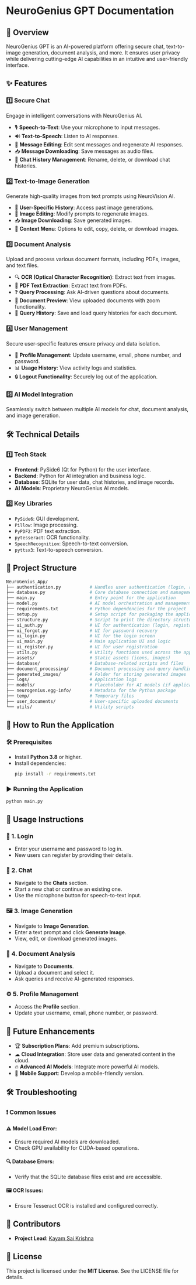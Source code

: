 # NeuroGenius GPT Documentation

## 🚀 Overview
NeuroGenius GPT is an AI-powered platform offering secure chat, text-to-image generation, document analysis, and more. It ensures user privacy while delivering cutting-edge AI capabilities in an intuitive and user-friendly interface.

## ✨ Features

### 1️⃣ Secure Chat
Engage in intelligent conversations with NeuroGenius AI.
- 🎙 **Speech-to-Text**: Use your microphone to input messages.
- 🔊 **Text-to-Speech**: Listen to AI responses.
- 📝 **Message Editing**: Edit sent messages and regenerate AI responses.
- 📥 **Message Downloading**: Save messages as audio files.
- 📁 **Chat History Management**: Rename, delete, or download chat histories.

### 2️⃣ Text-to-Image Generation
Generate high-quality images from text prompts using NeuroVision AI.
- 📂 **User-Specific History**: Access past image generations.
- 🎨 **Image Editing**: Modify prompts to regenerate images.
- 📥 **Image Downloading**: Save generated images.
- 📌 **Context Menu**: Options to edit, copy, delete, or download images.

### 3️⃣ Document Analysis
Upload and process various document formats, including PDFs, images, and text files.
- 🔍 **OCR (Optical Character Recognition)**: Extract text from images.
- 📑 **PDF Text Extraction**: Extract text from PDFs.
- ❓ **Query Processing**: Ask AI-driven questions about documents.
- 👀 **Document Preview**: View uploaded documents with zoom functionality.
- 📜 **Query History**: Save and load query histories for each document.

### 4️⃣ User Management
Secure user-specific features ensure privacy and data isolation.
- 👤 **Profile Management**: Update username, email, phone number, and password.
- 📊 **Usage History**: View activity logs and statistics.
- 🔒 **Logout Functionality**: Securely log out of the application.

### 5️⃣ AI Model Integration
Seamlessly switch between multiple AI models for chat, document analysis, and image generation.

## 🛠 Technical Details

### 1️⃣ Tech Stack
- **Frontend**: PySide6 (Qt for Python) for the user interface.
- **Backend**: Python for AI integration and business logic.
- **Database**: SQLite for user data, chat histories, and image records.
- **AI Models**: Proprietary NeuroGenius AI models.

### 2️⃣ Key Libraries
- `PySide6`: GUI development.
- `Pillow`: Image processing.
- `PyPDF2`: PDF text extraction.
- `pytesseract`: OCR functionality.
- `SpeechRecognition`: Speech-to-text conversion.
- `pyttsx3`: Text-to-speech conversion.

## 📂 Project Structure
```bash
NeuroGenius_App/
├── authentication.py           # Handles user authentication (login, registration, password reset)
├── database.py                 # Core database connection and management logic
├── main.py                     # Entry point for the application
├── model.py                    # AI model orchestration and management
├── requirements.txt            # Python dependencies for the project
├── setup.py                    # Setup script for packaging the application
├── structure.py                # Script to print the directory structure
├── ui_auth.py                  # UI for authentication (login, registration)
├── ui_forgot.py                # UI for password recovery
├── ui_login.py                 # UI for the login screen
├── ui_main.py                  # Main application UI and logic
├── ui_register.py              # UI for user registration
├── utils.py                    # Utility functions used across the application
├── assets/                     # Static assets (icons, images)
├── database/                   # Database-related scripts and files
├── document_processing/        # Document processing and query handling
├── generated_images/           # Folder for storing generated images
├── logs/                       # Application logs
├── models/                     # Placeholder for AI models (if applicable)
├── neurogenius.egg-info/       # Metadata for the Python package
├── temp/                       # Temporary files
├── user_documents/             # User-specific uploaded documents
└── utils/                      # Utility scripts
```

## 🎯 How to Run the Application

### 🛠 Prerequisites
- Install **Python 3.8** or higher.
- Install dependencies:
  ```bash
  pip install -r requirements.txt
  ```

### ▶️ Running the Application
```bash
python main.py
```

## 📌 Usage Instructions

### 🔐 1. Login
- Enter your username and password to log in.
- New users can register by providing their details.

### 💬 2. Chat
- Navigate to the **Chats** section.
- Start a new chat or continue an existing one.
- Use the microphone button for speech-to-text input.

### 🖼 3. Image Generation
- Navigate to **Image Generation**.
- Enter a text prompt and click **Generate Image**.
- View, edit, or download generated images.

### 📄 4. Document Analysis
- Navigate to **Documents**.
- Upload a document and select it.
- Ask queries and receive AI-generated responses.

### ⚙️ 5. Profile Management
- Access the **Profile** section.
- Update your username, email, phone number, or password.
 
## 🚀 Future Enhancements
- 🏆 **Subscription Plans**: Add premium subscriptions.
- ☁ **Cloud Integration**: Store user data and generated content in the cloud.
- 🔥 **Advanced AI Models**: Integrate more powerful AI models.
- 📱 **Mobile Support**: Develop a mobile-friendly version.

## 🛠 Troubleshooting

### ❗ Common Issues

#### ⚠ Model Load Error:
- Ensure required AI models are downloaded.
- Check GPU availability for CUDA-based operations.

#### 🔍 Database Errors:
- Verify that the SQLite database files exist and are accessible.

#### 🖼 OCR Issues:
- Ensure Tesseract OCR is installed and configured correctly.

## 👥 Contributors
- **Project Lead**: [Kayam Sai Krishna](mailto:kayamsaikrishna@gmail.com)

## 📜 License
This project is licensed under the **MIT License**. See the LICENSE file for details.

